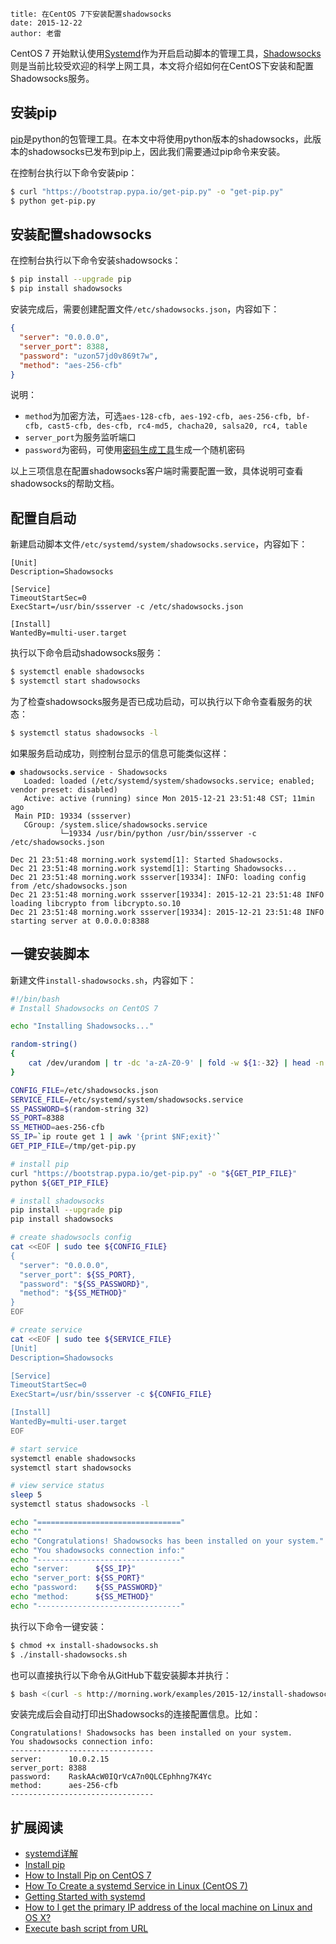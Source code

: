 ```
title: 在CentOS 7下安装配置shadowsocks
date: 2015-12-22
author: 老雷
```

CentOS 7 开始默认使用[Systemd](https://en.wikipedia.org/wiki/Systemd)作为开启启动脚本的管理工具，[Shadowsocks](https://github.com/shadowsocks/)则是当前比较受欢迎的科学上网工具，本文将介绍如何在CentOS下安装和配置Shadowsocks服务。

## 安装pip

[pip](https://pip.pypa.io/en/stable/installing/)是python的包管理工具。在本文中将使用python版本的shadowsocks，此版本的shadowsocks已发布到pip上，因此我们需要通过pip命令来安装。

在控制台执行以下命令安装pip：

```bash
$ curl "https://bootstrap.pypa.io/get-pip.py" -o "get-pip.py"
$ python get-pip.py
```

## 安装配置shadowsocks

在控制台执行以下命令安装shadowsocks：

```bash
$ pip install --upgrade pip
$ pip install shadowsocks
```

安装完成后，需要创建配置文件`/etc/shadowsocks.json`，内容如下：

```json
{
  "server": "0.0.0.0",
  "server_port": 8388,
  "password": "uzon57jd0v869t7w",
  "method": "aes-256-cfb"
}
```

说明：

+ `method`为加密方法，可选`aes-128-cfb, aes-192-cfb, aes-256-cfb, bf-cfb, cast5-cfb, des-cfb, rc4-md5, chacha20, salsa20, rc4, table`
+ `server_port`为服务监听端口
+ `password`为密码，可使用[密码生成工具](http://ucdok.com/project/generate_password.html)生成一个随机密码

以上三项信息在配置shadowsocks客户端时需要配置一致，具体说明可查看shadowsocks的帮助文档。

## 配置自启动

新建启动脚本文件`/etc/systemd/system/shadowsocks.service`，内容如下：

```
[Unit]
Description=Shadowsocks

[Service]
TimeoutStartSec=0
ExecStart=/usr/bin/ssserver -c /etc/shadowsocks.json

[Install]
WantedBy=multi-user.target
```

执行以下命令启动shadowsocks服务：

```bash
$ systemctl enable shadowsocks
$ systemctl start shadowsocks
```

为了检查shadowsocks服务是否已成功启动，可以执行以下命令查看服务的状态：

```bash
$ systemctl status shadowsocks -l
```

如果服务启动成功，则控制台显示的信息可能类似这样：

```
● shadowsocks.service - Shadowsocks
   Loaded: loaded (/etc/systemd/system/shadowsocks.service; enabled; vendor preset: disabled)
   Active: active (running) since Mon 2015-12-21 23:51:48 CST; 11min ago
 Main PID: 19334 (ssserver)
   CGroup: /system.slice/shadowsocks.service
           └─19334 /usr/bin/python /usr/bin/ssserver -c /etc/shadowsocks.json

Dec 21 23:51:48 morning.work systemd[1]: Started Shadowsocks.
Dec 21 23:51:48 morning.work systemd[1]: Starting Shadowsocks...
Dec 21 23:51:48 morning.work ssserver[19334]: INFO: loading config from /etc/shadowsocks.json
Dec 21 23:51:48 morning.work ssserver[19334]: 2015-12-21 23:51:48 INFO     loading libcrypto from libcrypto.so.10
Dec 21 23:51:48 morning.work ssserver[19334]: 2015-12-21 23:51:48 INFO     starting server at 0.0.0.0:8388
```

## 一键安装脚本

新建文件`install-shadowsocks.sh`，内容如下：

```bash
#!/bin/bash
# Install Shadowsocks on CentOS 7

echo "Installing Shadowsocks..."

random-string()
{
    cat /dev/urandom | tr -dc 'a-zA-Z0-9' | fold -w ${1:-32} | head -n 1
}

CONFIG_FILE=/etc/shadowsocks.json
SERVICE_FILE=/etc/systemd/system/shadowsocks.service
SS_PASSWORD=$(random-string 32)
SS_PORT=8388
SS_METHOD=aes-256-cfb
SS_IP=`ip route get 1 | awk '{print $NF;exit}'`
GET_PIP_FILE=/tmp/get-pip.py

# install pip
curl "https://bootstrap.pypa.io/get-pip.py" -o "${GET_PIP_FILE}"
python ${GET_PIP_FILE}

# install shadowsocks
pip install --upgrade pip
pip install shadowsocks

# create shadowsocls config
cat <<EOF | sudo tee ${CONFIG_FILE}
{
  "server": "0.0.0.0",
  "server_port": ${SS_PORT},
  "password": "${SS_PASSWORD}",
  "method": "${SS_METHOD}"
}
EOF

# create service
cat <<EOF | sudo tee ${SERVICE_FILE}
[Unit]
Description=Shadowsocks

[Service]
TimeoutStartSec=0
ExecStart=/usr/bin/ssserver -c ${CONFIG_FILE}

[Install]
WantedBy=multi-user.target
EOF

# start service
systemctl enable shadowsocks
systemctl start shadowsocks

# view service status
sleep 5
systemctl status shadowsocks -l

echo "================================"
echo ""
echo "Congratulations! Shadowsocks has been installed on your system."
echo "You shadowsocks connection info:"
echo "--------------------------------"
echo "server:      ${SS_IP}"
echo "server_port: ${SS_PORT}"
echo "password:    ${SS_PASSWORD}"
echo "method:      ${SS_METHOD}"
echo "--------------------------------"
```

执行以下命令一键安装：

```bash
$ chmod +x install-shadowsocks.sh
$ ./install-shadowsocks.sh
```

也可以直接执行以下命令从GitHub下载安装脚本并执行：

```bash
$ bash <(curl -s http://morning.work/examples/2015-12/install-shadowsocks.sh)
```

安装完成后会自动打印出Shadowsocks的连接配置信息。比如：

```
Congratulations! Shadowsocks has been installed on your system.
You shadowsocks connection info:
--------------------------------
server:      10.0.2.15
server_port: 8388
password:    RaskAAcW0IQrVcA7n0QLCEphhng7K4Yc
method:      aes-256-cfb
--------------------------------
```

## 扩展阅读

+ [systemd详解](https://blog.linuxeye.com/400.html)
+ [Install pip](https://pip.pypa.io/en/stable/installing/)
+ [How to Install Pip on CentOS 7](http://www.liquidweb.com/kb/how-to-install-pip-on-centos-7/)
+ [How To Create a systemd Service in Linux (CentOS 7)](https://scottlinux.com/2014/12/08/how-to-create-a-systemd-service-in-linux-centos-7/)
+ [Getting Started with systemd](https://coreos.com/docs/launching-containers/launching/getting-started-with-systemd/)
+ [How to I get the primary IP address of the local machine on Linux and OS X?](http://stackoverflow.com/questions/13322485/how-to-i-get-the-primary-ip-address-of-the-local-machine-on-linux-and-os-x)
+ [Execute bash script from URL](http://stackoverflow.com/questions/5735666/execute-bash-script-from-url)
